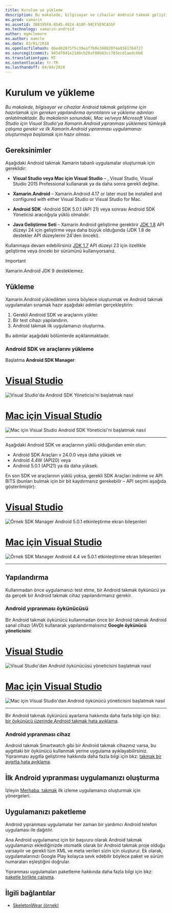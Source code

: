 ```yaml
---
title: Kurulum ve yükleme
description: Bu makalede, bilgisayar ve cihazlar Android takmak geliştirme için hazırlamak için gereken yapılandırma ayrıntılarını ve yükleme adımları anlatılmaktadır. Bu makalenin sonundaki, Mac ve/veya Microsoft Visual Studio için Visual Studio'ya Xamarin.Android yıpranması yüklemesi tümleşik çalışma gerekir ve ilk Xamarin.Android yıpranması uygulamanızı oluşturmaya başlamak için hazır olması.
ms.prod: xamarin
ms.assetid: 3BB395FA-0545-4024-A18F-98CF5E9CA55F
ms.technology: xamarin-android
author: mgmclemore
ms.author: mamcle
ms.date: 03/01/2018
ms.openlocfilehash: 86ed62075f5c39eaf7b0e348020f4a9361764727
ms.sourcegitcommit: 945df041e2180cb20af08b83cc703ecd1aedc6b0
ms.translationtype: MT
ms.contentlocale: tr-TR
ms.lasthandoff: 04/04/2018
---
```

# <a name="setup-and-installation"></a>Kurulum ve yükleme

_Bu makalede, bilgisayar ve cihazlar Android takmak geliştirme için hazırlamak için gereken yapılandırma ayrıntılarını ve yükleme adımları anlatılmaktadır. Bu makalenin sonundaki, Mac ve/veya Microsoft Visual Studio için Visual Studio'ya Xamarin.Android yıpranması yüklemesi tümleşik çalışma gerekir ve ilk Xamarin.Android yıpranması uygulamanızı oluşturmaya başlamak için hazır olması._

## <a name="requirements"></a>Gereksinimler

Aşağıdaki Android takmak Xamarin tabanlı uygulamalar oluşturmak için gereklidir:

-   **Visual Studio veya Mac için Visual Studio** &ndash; , Visual Studio, Visual Studio 2015 Professional kullanarak ya da daha sonra gerekli değilse.

-   **Xamarin.Android** &ndash; Xamarin.Android 4.17 or later must be installed and configured with either Visual Studio or Visual Studio for Mac.

-   **Android SDK** -Android SDK 5.0.1 (API 21) veya sonrası Android SDK Yöneticisi aracılığıyla yüklü olmalıdır.

-   **Java Geliştirme Seti** &ndash; Xamarin Android geliştirme gerektirir [JDK 1.8](http://www.oracle.com/technetwork/java/javase/downloads/jdk8-downloads-2133151.html) API düzeyi 24 için geliştirme veya daha büyük olduğunda (JDK 1.8 de destekler API düzeylerini 24'den önceki).

Kullanmaya devam edebilirsiniz [JDK 1.7](http://www.oracle.com/technetwork/java/javase/downloads/jdk7-downloads-1880260.html) API düzeyi 23 için özellikle geliştirme veya önceki bir sürümünü kullanıyorsanız.

> [!IMPORTANT]
> Xamarin.Android JDK 9 desteklemez.

## <a name="installation"></a>Yükleme

Xamarin.Android yükledikten sonra böylece oluşturmak ve Android takmak uygulamaları sınamak hazır aşağıdaki adımları gerçekleştirin: 

1.  Gerekli Android SDK ve araçlarını yükler.
2.  Bir test cihazı yapılandırın.
3.  Android takmak ilk uygulamanızı oluşturma.

Bu adımlar aşağıdaki bölümlerde açıklanmaktadır.


### <a name="install-android-sdk-and-tools"></a>Android SDK ve araçlarını yükleme 

Başlatma **Android SDK Manager**: 

# <a name="visual-studiotabvswin"></a>[Visual Studio](#tab/vswin)

![Visual Studio'da Android SDK Yöneticisi'ni başlatmak nasıl](installation-images/vs/sdk-menu.png)

# <a name="visual-studio-for-mactabvsmac"></a>[Mac için Visual Studio](#tab/vsmac)

![Mac için Visual Studio Android SDK Yöneticisi'ni başlatmak nasıl](installation-images/xs/sdk-menu.png)

-----


Aşağıdaki Android SDK ve araçlarının yüklü olduğundan emin olun:

* Android SDK Araçları v 24.0.0 veya daha yüksek ve
* Android 4.4W (API20) veya
* Android 5.0.1 (API21) ya da daha yüksek.

En son SDK ve araçlarının yüklü yoksa, gerekli SDK Araçları indirme *ve* API BITS (bunları bulmak için bir bit kaydırmanız gerekebilir &ndash; API seçimi aşağıda gösterilmiştir): 

# <a name="visual-studiotabvswin"></a>[Visual Studio](#tab/vswin)

![Örnek SDK Manager Android 5.0.1 etkinleştirme ekran bileşenleri](installation-images/vs/sdk-select.png)

# <a name="visual-studio-for-mactabvsmac"></a>[Mac için Visual Studio](#tab/vsmac)

![Örnek SDK Manager Android 4.4 ve 5.0.1 etkinleştirme ekran bileşenleri](installation-images/xs/sdk-select.png)

-----


## <a name="configuration"></a>Yapılandırma

Kullanmadan önce uygulamanızı test etme, bir Android takmak öykünücü ya da gerçek bir Android takmak cihaz yapılandırmanız gerekir. 


### <a name="android-wear-emulator"></a>Android yıpranması öykünücüsü

Bir Android takmak öykünücü kullanmadan önce bir Android takmak Android sanal cihazı (AVD) kullanarak yapılandırmalısınız **Google öykünücü yöneticisini**:

# <a name="visual-studiotabvswin"></a>[Visual Studio](#tab/vswin)

![Visual Studio'dan Android öykünücüsü yöneticisini başlatmak nasıl](installation-images/vs/emulator-menu.png)

# <a name="visual-studio-for-mactabvsmac"></a>[Mac için Visual Studio](#tab/vsmac)

![Mac için Visual Studio'dan Android öykünücü yöneticisini başlatmak nasıl](installation-images/xs/emulator-menu.png)

-----

Bir Android takmak öykünücü ayarlama hakkında daha fazla bilgi için bkz: [bir öykünücü üzerinde Android takmak hata ayıklama](~/android/wear/deploy-test/debug-on-emulator.md).


### <a name="android-wear-device"></a>Android yıpranması cihaz

Android takmak Smartwatch gibi bir Android takmak cihazınız varsa, bu aygıttaki bir öykünücü kullanmak yerine uygulama ayıklayabilirsiniz. Yıpranması aygıtla geliştirme hakkında daha fazla bilgi için bkz: [takmak bir aygıtta hata ayıklama](~/android/wear/deploy-test/debug-on-device.md).


## <a name="create-your-first-android-wear-app"></a>İlk Android yıpranması uygulamanızı oluşturma

İzleyin [Merhaba, takmak](~/android/wear/get-started/hello-wear.md) ilk izleme uygulamanızı oluşturmak için yönergeleri.


## <a name="packaging-your-app"></a>Uygulamanızı paketleme

Android yıpranması uygulamalar her zaman bir yardımcı Android telefon uygulaması ile dağıtılır. 

Ana Android uygulamanız için bir başvuru olarak Android takmak uygulamanızı eklediğinizde otomatik olarak bir Android takmak proje olduğu varsayılır ve gerekli tüm XML ve meta verileri sizin için oluşturur. Ek olarak, uygulamalarınızı Google Play kolayca sevk edebilir böylece paket ve sürüm numaraları eşleştiğini doğrular. 

Yıpranması uygulamaları paketleme hakkında daha fazla bilgi için bkz: [paketle birlikte çalışma](~/android/wear/deploy-test/packaging.md).


## <a name="related-links"></a>İlgili bağlantılar

- [SkeletonWear (örnek)](https://developer.xamarin.com/samples/SkeletonWear/)
